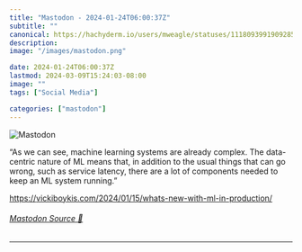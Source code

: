 ```yaml
---
title: "Mastodon - 2024-01-24T06:00:37Z"
subtitle: ""
canonical: https://hachyderm.io/users/mweagle/statuses/111809399190928598
description:
image: "/images/mastodon.png"

date: 2024-01-24T06:00:37Z
lastmod: 2024-03-09T15:24:03-08:00
image: ""
tags: ["Social Media"]

categories: ["mastodon"]
---
```

![Mastodon](/images/mastodon.png)

<p>“As we can see, machine learning systems are already complex. The data-centric nature of ML means that, in addition to the usual things that can go wrong, such as service latency, there are a lot of components needed to keep an ML system running.”</p><p><a href="https://vickiboykis.com/2024/01/15/whats-new-with-ml-in-production/" target="_blank" rel="nofollow noopener noreferrer" translate="no"><span class="invisible">https://</span><span class="ellipsis">vickiboykis.com/2024/01/15/wha</span><span class="invisible">ts-new-with-ml-in-production/</span></a></p>


###### [Mastodon Source 🐘](https://hachyderm.io/@mweagle/111809399190928598)

___
